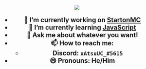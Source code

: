 <h2 align="center">
  <a href="https://github.com/xAtsuUC">
    <img align="center" src="https://github-readme-stats.vercel.app/api/?username=xAtsuUC&show_icons=true&theme=onedark">
  </a>
  <br>
  
- 🔭 I’m currently working on [StartonMC](https://startonmc.com)
- 🌱 I’m currently learning [JavaScript](https://js.org)
- 💬 Ask me about whatever you want!
- 📫 How to reach me:
  - Discord: `xAtsuUC_#5615`
- 😄 Pronouns: He/Him

<!--

**xAtsuUC/xAtsuUC** is a ✨ _special_ ✨ repository because its `README.md` (this file) appears on your GitHub profile.

Here are some ideas to get you started:

-->
